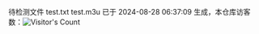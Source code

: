 待检测文件 test.txt test.m3u 已于 2024-08-28 06:37:09 生成，本仓库访客数：![Visitor's Count](https://profile-counter.glitch.me/pxiptv_TV/count.svg)
